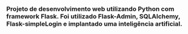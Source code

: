 ### Projeto de desenvolvimento web utilizando Python com framework Flask. Foi utilizado Flask-Admin, SQLAlchemy, Flask-simpleLogin e implantado uma inteligência artificial. 
